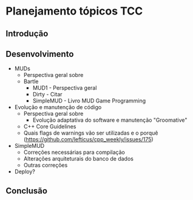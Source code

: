 # Planejamento tópicos TCC

## Introdução
## Desenvolvimento
* MUDs
    - Perspectiva geral sobre
    - Bartle
        - MUD1 - Perspectiva geral
        - Dirty - Citar
        - SimpleMUD - Livro MUD Game Programming
* Evolução e manutenção de código
    - Perspectiva geral sobre
        - Evolução adaptativa do software e manutenção "Groomative"
    - C++ Core Guidelines
    - Quais flags de warnings vão ser utilizadas e o porquê (https://github.com/lefticus/cpp_weekly/issues/175)
* SimpleMUD
    - Correções necessárias para compilação
    - Alterações arquiteturais do banco de dados
    - Outras correções
* Deploy?
## Conclusão